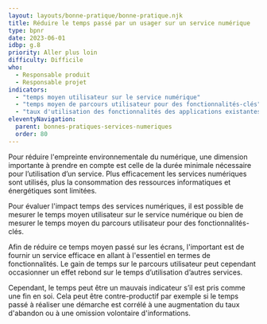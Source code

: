 ```yaml
---
layout: layouts/bonne-pratique/bonne-pratique.njk
title: Réduire le temps passé par un usager sur un service numérique
type: bpnr
date: 2023-06-01
idbp: g.8
priority: Aller plus loin
difficulty: Difficile
who:
  - Responsable produit
  - Responsable projet
indicators:
  - "temps moyen utilisateur sur le service numérique"
  - "temps moyen de parcours utilisateur pour des fonctionnalités-clés"
  - "taux d'utilisation des fonctionnalités des applications existantes"
eleventyNavigation:
  parent: bonnes-pratiques-services-numeriques
  order: 80
---
```


Pour réduire l'empreinte environnementale du numérique, une dimension importante à prendre en compte est celle de la durée minimale nécessaire pour l’utilisation d’un service. Plus efficacement les services numériques sont utilisés, plus la consommation des ressources informatiques et énergétiques sont limitées.

Pour évaluer l'impact temps des services numériques, il est possible de mesurer le temps moyen utilisateur sur le service numérique ou bien de mesurer le temps moyen du parcours utilisateur pour des fonctionnalités-clés.

Afin de réduire ce temps moyen passé sur les écrans, l'important est de fournir un service efficace en allant à l'essentiel en termes de fonctionnalités. Le gain de temps sur le parcours utilisateur peut cependant occasionner un effet rebond sur le temps d’utilisation d’autres services.

Cependant, le temps peut être un mauvais indicateur s’il est pris comme une fin en soi. Cela peut être contre-productif par exemple si le temps passé à réaliser une démarche est corrélé à une augmentation du taux d'abandon ou à une omission volontaire d'informations.

